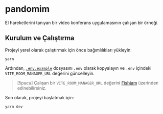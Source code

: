 # pandomim

El hareketlerini tanıyan bir video konferans uygulamasının çalışan bir örneği.

## Kurulum ve Çalıştırma

Projeyi yerel olarak çalıştırmak için önce bağımlılıkları yükleyin:

```
yarn
```

Ardından, [`.env.example`](.env.example) dosyasını `.env` olarak kopyalayın ve `.env` içindeki `VITE_ROOM_MANAGER_URL` değerini güncelleyin.

> [!ipucu]
> Çalışan bir `VITE_ROOM_MANAGER_URL` değerini [Fishjam](https://fishjam.io/app) üzerinden edinebilirsiniz.

Son olarak, projeyi başlatmak için:

```sh
yarn dev
```
